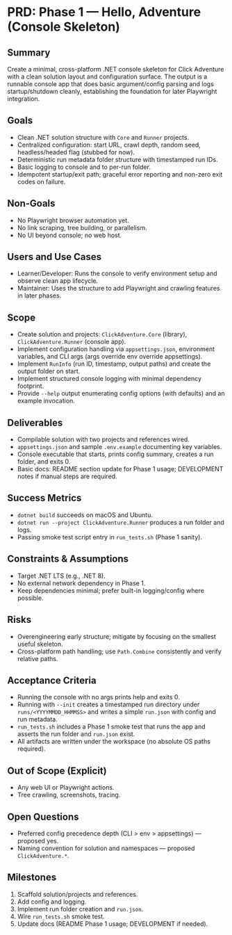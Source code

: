 # PRD: Phase 1 — Hello, Adventure (Console Skeleton)

## Summary
Create a minimal, cross-platform .NET console skeleton for Click Adventure with a clean solution layout and configuration surface. The output is a runnable console app that does basic argument/config parsing and logs startup/shutdown cleanly, establishing the foundation for later Playwright integration.

## Goals
- Clean .NET solution structure with `Core` and `Runner` projects.
- Centralized configuration: start URL, crawl depth, random seed, headless/headed flag (stubbed for now).
- Deterministic run metadata folder structure with timestamped run IDs.
- Basic logging to console and to per-run folder.
- Idempotent startup/exit path; graceful error reporting and non-zero exit codes on failure.

## Non-Goals
- No Playwright browser automation yet.
- No link scraping, tree building, or parallelism.
- No UI beyond console; no web host.

## Users and Use Cases
- Learner/Developer: Runs the console to verify environment setup and observe clean app lifecycle.
- Maintainer: Uses the structure to add Playwright and crawling features in later phases.

## Scope
- Create solution and projects: `ClickAdventure.Core` (library), `ClickAdventure.Runner` (console app).
- Implement configuration handling via `appsettings.json`, environment variables, and CLI args (args override env override appsettings).
- Implement `RunInfo` (run ID, timestamp, output paths) and create the output folder on start.
- Implement structured console logging with minimal dependency footprint.
- Provide `--help` output enumerating config options (with defaults) and an example invocation.

## Deliverables
- Compilable solution with two projects and references wired.
- `appsettings.json` and sample `.env.example` documenting key variables.
- Console executable that starts, prints config summary, creates a run folder, and exits 0.
- Basic docs: README section update for Phase 1 usage; DEVELOPMENT notes if manual steps are required.

## Success Metrics
- `dotnet build` succeeds on macOS and Ubuntu.
- `dotnet run --project ClickAdventure.Runner` produces a run folder and logs.
- Passing smoke test script entry in `run_tests.sh` (Phase 1 sanity).

## Constraints & Assumptions
- Target .NET LTS (e.g., .NET 8).
- No external network dependency in Phase 1.
- Keep dependencies minimal; prefer built-in logging/config where possible.

## Risks
- Overengineering early structure; mitigate by focusing on the smallest useful skeleton.
- Cross-platform path handling; use `Path.Combine` consistently and verify relative paths.

## Acceptance Criteria
- Running the console with no args prints help and exits 0.
- Running with `--init` creates a timestamped run directory under `runs/<YYYYMMDD_HHMMSS>` and writes a simple `run.json` with config and run metadata.
- `run_tests.sh` includes a Phase 1 smoke test that runs the app and asserts the run folder and `run.json` exist.
- All artifacts are written under the workspace (no absolute OS paths required).

## Out of Scope (Explicit)
- Any web UI or Playwright actions.
- Tree crawling, screenshots, tracing.

## Open Questions
- Preferred config precedence depth (CLI > env > appsettings) — proposed yes.
- Naming convention for solution and namespaces — proposed `ClickAdventure.*`.

## Milestones
1. Scaffold solution/projects and references.
2. Add config and logging.
3. Implement run folder creation and `run.json`.
4. Wire `run_tests.sh` smoke test.
5. Update docs (README Phase 1 usage; DEVELOPMENT if needed).


